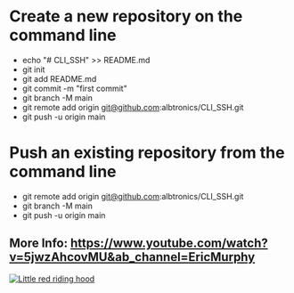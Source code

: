 # Create a new repository on the command line

- echo "# CLI_SSH" >> README.md
- git init
- git add README.md
- git commit -m "first commit"
- git branch -M main
- git remote add origin git@github.com:albtronics/CLI_SSH.git
- git push -u origin main

# Push an existing repository from the command line

- git remote add origin git@github.com:albtronics/CLI_SSH.git
- git branch -M main
- git push -u origin main

## More Info: https://www.youtube.com/watch?v=5jwzAhcovMU&ab_channel=EricMurphy

[![Little red riding hood](http://i.imgur.com/7YTMFQp.png)](https://vimeo.com/3514904 "Little red riding hood - Click to Watch!")

